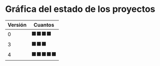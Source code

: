 # Gráfica del estado de los proyectos


| Versión | Cuantos               |
|---------|-----------------------|
| 0 | ⬛⬛⬛⬛|
| 3 | ⬛⬛⬛|
| 4 | ⬛⬛⬛⬛⬛|

